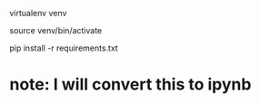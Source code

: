 
virtualenv venv

source venv/bin/activate

pip install -r requirements.txt


# note: I will convert this to ipynb